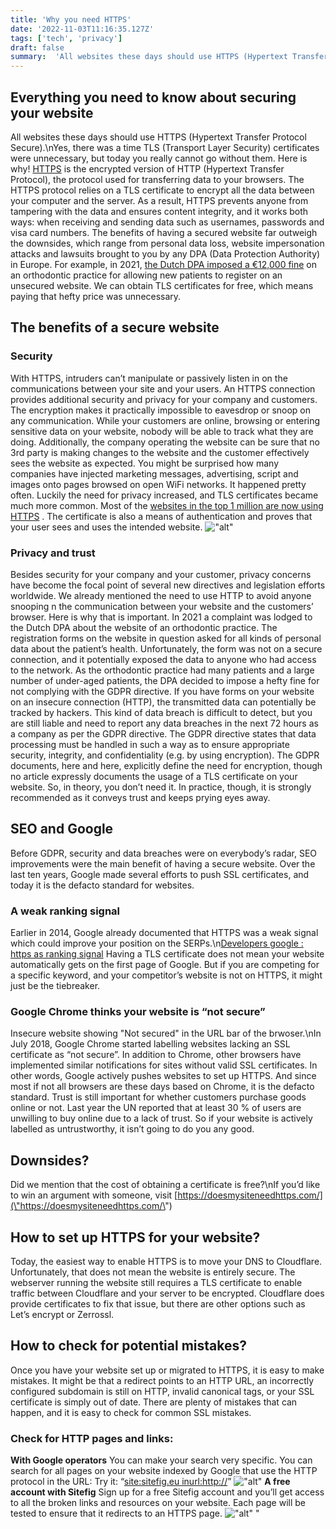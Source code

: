 ```yaml
---
title: 'Why you need HTTPS'
date: '2022-11-03T11:16:35.127Z'
tags: ['tech', 'privacy']
draft: false
summary:  'All websites these days should use HTTPS (Hypertext Transfer Protocol Secure).\nYes, there was a time TLS (Transport Layer Security) certificates were unnecessary, but today you really cannot go without them Here is why!'
---
```

## Everything you need to know about securing your website
All websites these days should use HTTPS (Hypertext Transfer Protocol Secure).\\nYes, there was a time TLS (Transport Layer Security) certificates were unnecessary, but today you really cannot go without them. Here is why!
[HTTPS](\"https://nl.wikipedia.org/wiki/Hypertext_Transfer_Protocol_Secure\") is the encrypted version of HTTP (Hypertext Transfer Protocol), the protocol used for transferring data to your browsers. The HTTPS protocol relies on a TLS certificate to encrypt all the data between your computer and the server. As a result, HTTPS prevents anyone from tampering with the data and ensures content integrity, and it works both ways: when receiving and sending data such as usernames, passwords and visa card numbers.
The benefits of having a secured website far outweigh the downsides, which range from personal data loss, website impersonation attacks and lawsuits brought to you by any DPA (Data Protection Authority) in Europe.
For example, in 2021, [the Dutch DPA imposed a €12,000 fine](\"https://edpb.europa.eu/news/national-news/2021/dutch-dpa-orthodontic-practice-fined-unsecured-patient-website_en\") on an orthodontic practice for allowing new patients to register on an unsecured website.
We can obtain TLS certificates for free, which means paying that hefty price was unnecessary.
## The benefits of a secure website
### Security
With HTTPS, intruders can’t manipulate or passively listen in on the communications between your site and your users. An HTTPS connection provides additional security and privacy for your company and customers.
The encryption makes it practically impossible to eavesdrop or snoop on any communication. While your customers are online, browsing or entering sensitive data on your website, nobody will be able to track what they are doing.
Additionally, the company operating the website can be sure that no 3rd party is making changes to the website and the customer effectively sees the website as expected. You might be surprised how many companies have injected marketing messages, advertising, script and images onto pages browsed on open WiFi networks. It happened pretty often.
Luckily the need for privacy increased, and TLS certificates became much more common. Most of the [websites in the top 1 million are now using HTTPS](\"https://trends.builtwith.com/ssl\") .
The certificate is also a means of authentication and proves that your user sees and uses the intended website.
![\"alt\"](\"/img/J4_aFtD2N6-300.png\")
### Privacy and trust
Besides security for your company and your customer, privacy concerns have become the focal point of several new directives and legislation efforts worldwide.
We already mentioned the need to use HTTP to avoid anyone snooping n the communication between your website and the customers’ browser. Here is why that is important.
In 2021 a complaint was lodged to the Dutch DPA about the website of an orthodontic practice. The registration forms on the website in question asked for all kinds of personal data about the patient’s health.
Unfortunately, the form was not on a secure connection, and it potentially exposed the data to anyone who had access to the network.
As the orthodontic practice had many patients and a large number of under-aged patients, the DPA decided to impose a hefty fine for not complying with the GDPR directive.
If you have forms on your website on an insecure connection (HTTP), the transmitted data can potentially be tracked by hackers.
This kind of data breach is difficult to detect, but you are still liable and need to report any data breaches in the next 72 hours as a company as per the GDPR directive.
The GDPR directive states that data processing must be handled in such a way as to ensure appropriate security, integrity, and confidentiality (e.g. by using encryption).
The GDPR documents, here and here, explicitly define the need for encryption, though no article expressly documents the usage of a TLS certificate on your website.
So, in theory, you don’t need it. In practice, though, it is strongly recommended as it conveys trust and keeps prying eyes away.
## SEO and Google
Before GDPR, security and data breaches were on everybody’s radar, SEO improvements were the main benefit of having a secure website. Over the last ten years, Google made several efforts to push SSL certificates, and today it is the defacto standard for websites.
### A weak ranking signal
Earlier in 2014, Google already documented that HTTPS was a weak signal which could improve your position on the SERPs.\\n[Developers google : https as ranking signal](\"https://developers.google.com/search/blog/2014/08/https-as-ranking-signal\")
Having a TLS certificate does not mean your website automatically gets on the first page of Google. But if you are competing for a specific keyword, and your competitor’s website is not on HTTPS, it might just be the tiebreaker.
### Google Chrome thinks your website is “not secure”
Insecure website showing "Not secured" in the URL bar of the brwoser.\\nIn July 2018, Google Chrome started labelling websites lacking an SSL certificate as “not secure”. In addition to Chrome, other browsers have implemented similar notifications for sites without valid SSL certificates.
In other words, Google actively pushes websites to set up HTTPS. And since most if not all browsers are these days based on Chrome, it is the defacto standard.
Trust is still important for whether customers purchase goods online or not. Last year the UN reported that at least 30 % of users are unwilling to buy online due to a lack of trust. So if your website is actively labelled as untrustworthy, it isn’t going to do you any good.
## Downsides?
Did we mention that the cost of obtaining a certificate is free?\\nIf you’d like to win an argument with someone, visit [https://doesmysiteneedhttps.com/](\"https://doesmysiteneedhttps.com/\")
## How to set up HTTPS for your website?
Today, the easiest way to enable HTTPS is to move your DNS to Cloudflare. Unfortunately, that does not mean the website is entirely secure.
The webserver running the website still requires a TLS certificate to enable traffic between Cloudflare and your server to be encrypted.
Cloudflare does provide certificates to fix that issue, but there are other options such as Let’s encrypt or Zerrossl.
## How to check for potential mistakes?
Once you have your website set up or migrated to HTTPS, it is easy to make mistakes.
It might be that a redirect points to an HTTP URL, an incorrectly configured subdomain is still on HTTP, invalid canonical tags, or your SSL certificate is simply out of date.
There are plenty of mistakes that can happen, and it is easy to check for common SSL mistakes.
### Check for HTTP pages and links:
**With Google operators**
You can make your search very specific. You can search for all pages on your website indexed by Google that use the HTTP protocol in the URL:
Try it: “[site:sitefig.eu inurl:http://](\"https://www.google.com/search?q=site%3Asitefig.eu+inurl%3Ahttp%3A%2F%2F\")”
![\"alt\"](\"/img/ykgOGKc5Av-300.png\")
**A free account with Sitefig**
Sign up for a free Sitefig account and you’ll get access to all the broken links and resources on your website. Each page will be tested to ensure that it redirects to an HTTPS page.
![\"alt\"](\"/img/r2hR0iNlW4-300.png\")
"

